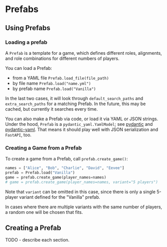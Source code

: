 # Prefabs

## Using Prefabs

### Loading a prefab

A `Prefab` is a template for a game, which defines different roles, alignments,
and role combinations for different numbers of players.

You can load a Prefab:

- from a YAML file `Prefab.load_file(file_path)`
- by file name `Prefab.load("name.yml")`
- by prefab name `Prefab.load("Vanilla")`

In the last two cases, it will look through `default_search_paths` and
`extra_search_paths` for a matching Prefab.
In the future, this may be cached, but currently it searches every time.

You can also make a Prefab via code, or load it via YAML or JSON strings.
Under the hood, `Prefab` is a `pydantic_yaml.YamlModel`;
see [pydantic](https://pydantic-docs.helpmanual.io/) and
[pydantic-yaml](https://github.com/NowanIlfideme/pydantic-yaml).
That means it should play well with JSON serialization and `FastAPI`, too.

### Creating a Game from a Prefab

To create a game from a Prefab, call `prefab.create_game()`:

```python
names = ["Alice", "Bob", "Charlie", "David", "Eevee"]
prefab = Prefab.load("Vanilla")
game = prefab.create_game(player_names=names)
# game = prefab.create_game(player_names=names, variant="5 players")
```

Note that `variant` can be omitted in this case, since there is only a single
5-player variant defined for the "Vanilla" prefab.

In cases where there are multiple variants with the same number of players,
a random one will be chosen that fits.

## Creating a Prefab

TODO - describe each section.
